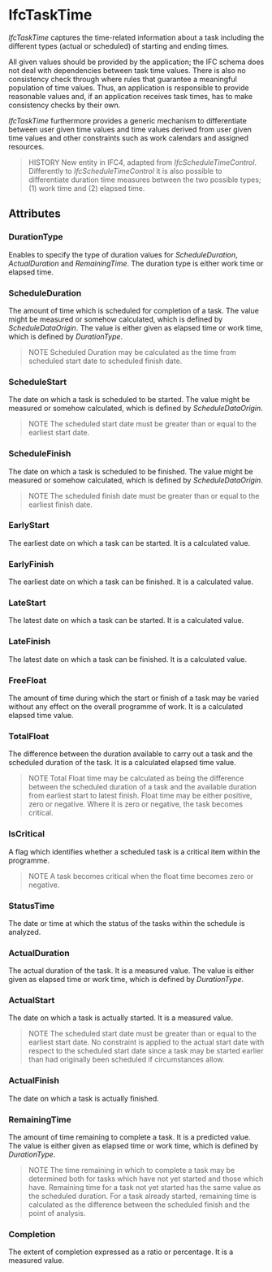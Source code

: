 # IfcTaskTime

_IfcTaskTime_ captures the time-related information about a task including the different types (actual or scheduled) of starting and ending times.

All given values should be provided by the application; the IFC schema does not deal with dependencies between task time values. There is also no consistency check through where rules that guarantee a meaningful population of time values. Thus, an application is responsible to provide reasonable values and, if an application receives task times, has to make consistency checks by their own.

_IfcTaskTime_ furthermore provides a generic mechanism to differentiate between user given time values and time values derived from user given time values and other constraints such as work calendars and assigned resources.

> HISTORY New entity in IFC4, adapted from _IfcScheduleTimeControl_. Differently to _IfcScheduleTimeControl_ it is also possible to differentiate duration time measures between the two possible types; (1) work time and (2) elapsed time.

## Attributes

### DurationType
Enables to specify the type of duration values for _ScheduleDuration_, _ActualDuration_ and _RemainingTime_. The duration type is either work time or elapsed time.

### ScheduleDuration
The amount of time which is scheduled for completion of a task. The value might be measured or somehow calculated, which is defined by
_ScheduleDataOrigin_. The value is either given as elapsed time or work time, which is defined by _DurationType_.

> NOTE Scheduled Duration may be calculated as the time from scheduled start date to scheduled finish date.

### ScheduleStart
The date on which a task is scheduled to be started. The value might be measured or somehow calculated, which is defined by
_ScheduleDataOrigin_.
> NOTE The scheduled start date must be greater than or equal to the earliest start date.

### ScheduleFinish
The date on which a task is scheduled to be finished. The value might be measured or somehow calculated, which is defined by _ScheduleDataOrigin_.
> NOTE The scheduled finish date must be greater than or equal to the earliest finish date.

### EarlyStart
The earliest date on which a task can be started. It is a calculated value.

### EarlyFinish
The earliest date on which a task can be finished. It is a calculated value.

### LateStart
The latest date on which a task can be started. It is a calculated value.

### LateFinish
The latest date on which a task can be finished. It is a calculated value.

### FreeFloat
The amount of time during which the start or finish of a task may be varied without any effect on the overall programme of work. It is a calculated elapsed time value.

### TotalFloat
The difference between the duration available to carry out a task and the scheduled duration of the task. It is a calculated elapsed time value.
> NOTE Total Float time may be calculated as being the difference between the scheduled duration of a task and the available duration from earliest start to latest finish. Float time may be either positive, zero or negative. Where it is zero or negative, the task becomes critical.

### IsCritical
A flag which identifies whether a scheduled task is a critical item within the programme.
> NOTE A task becomes critical when the float time becomes zero or negative.

### StatusTime
The date or time at which the status of the tasks within the schedule is analyzed.

### ActualDuration
The actual duration of the task. It is a measured value. The value is either given as elapsed time or work time, which is defined by _DurationType_.

### ActualStart
The date on which a task is actually started. It is a measured value.
> NOTE The scheduled start date must be greater than or equal to the earliest start date. No constraint is applied to the actual start date with respect to the scheduled start date since a task may be started earlier than had originally been scheduled if circumstances allow.

### ActualFinish
The date on which a task is actually finished.

### RemainingTime
The amount of time remaining to complete a task. It is a predicted value. The value is either given as elapsed time or work time, which is defined by _DurationType_.
> NOTE The time remaining in which to complete a task may be determined both for tasks which have not yet started and those which have. Remaining time for a task not yet started has the same value as the scheduled duration. For a task already started, remaining time is calculated as the difference between the scheduled finish and the point of analysis.

### Completion
The extent of completion expressed as a ratio or percentage. It is a measured value.
